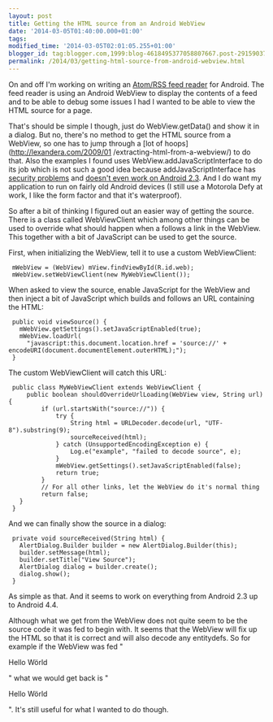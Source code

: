 ```yaml
---
layout: post
title: Getting the HTML source from an Android WebView
date: '2014-03-05T01:40:00.000+01:00'
tags:
modified_time: '2014-03-05T02:01:05.255+01:00'
blogger_id: tag:blogger.com,1999:blog-4618495377058807667.post-2915903775355369815
permalink: /2014/03/getting-html-source-from-android-webview.html
---
```


On and off I'm working on writing an [Atom/RSS feed
reader](http://blog.weinigel.se/2013/10/weader-simple-atomrss-feed-reader-for.html)
for Android. The feed reader is using an Android WebView to display
the contents of a feed and to be able to debug some issues I had I
wanted to be able to view the HTML source for a page.

  
That's should be simple I though, just do WebView.getData() and show
it in a dialog. But no, there's no method to get the HTML source from
a WebView, so one has to jump through a [lot of
hoops](http://lexandera.com/2009/01 /extracting-html-from-a-webview/)
to do that. Also the examples I found uses
WebView.addJavaScriptInterface to do its job which is not such a good
idea because addJavaScriptInterface has [security
problems](http://blogs.avg.com/mobile/analyzing-android-webview-exploit/)
and [doesn't even work on Android
2.3](http://www.jasonshah.com/handling-android-2-3-webviews-broken-addjavascriptinterface/). And
I do want my application to run on fairly old Android devices (I still
use a Motorola Defy at work, I like the form factor and that it's
waterproof).

So after a bit of thinking I figured out an easier way of getting the
source.  There is a class called WebViewClient which among other
things can be used to override what should happen when a follows a
link in the WebView. This together with a bit of JavaScript can be
used to get the source.

First, when initializing the WebView, tell it to use a custom
WebViewClient:

     mWebView = (WebView) mView.findViewById(R.id.web);
     mWebView.setWebViewClient(new MyWebViewClient());

When asked to view the source, enable JavaScript for the WebView and
then inject a bit of JavaScript which builds and follows an URL
containing the HTML:

     public void viewSource() {
       mWebView.getSettings().setJavaScriptEnabled(true);
       mWebView.loadUrl(
         "javascript:this.document.location.href = 'source://' + encodeURI(document.documentElement.outerHTML);");
     }

The custom WebViewClient will catch this URL:

     public class MyWebViewClient extends WebViewClient {
         public boolean shouldOverrideUrlLoading(WebView view, String url) {
             if (url.startsWith("source://")) {
                 try {
                     String html = URLDecoder.decode(url, "UTF-8").substring(9);
                     sourceReceived(html);
                 } catch (UnsupportedEncodingException e) {
                     Log.e("example", "failed to decode source", e);
                 }
                 mWebView.getSettings().setJavaScriptEnabled(false);
                 return true;
             }
             // For all other links, let the WebView do it's normal thing
             return false;
       }
     }

And we can finally show the source in a dialog:

     private void sourceReceived(String html) {
       AlertDialog.Builder builder = new AlertDialog.Builder(this);
       builder.setMessage(html);
       builder.setTitle("View Source");
       AlertDialog dialog = builder.create();
       dialog.show();
     }

As simple as that. And it seems to work on everything from Android 2.3
up to Android 4.4.

Although what we get from the WebView does not quite seem to be the
source code it was fed to begin with. It seems that the WebView will
fix up the HTML so that it is correct and will also decode any
entitydefs. So for example if the WebView was fed "<p>Hello
W&ouml;rld<p>" what we would get back is
"<html><head></head><body><p>Hello Wörld<p></body></html>". It's still
useful for what I wanted to do though.
